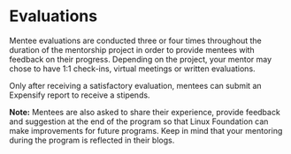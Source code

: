 # Evaluations

Mentee evaluations are conducted three or four times throughout the duration of the mentorship project in order to provide mentees with feedback on their progress. Depending on the project, your mentor may chose to have 1:1 check-ins, virtual meetings or written evaluations. 

Only after receiving a satisfactory evaluation, mentees can submit an Expensify report to receive a stipends.  

**Note:** Mentees are also asked to share their experience, provide feedback and suggestion at the end of the program so that Linux Foundation can make improvements for future programs. Keep in mind that your mentoring during the program is reflected in their blogs.  


